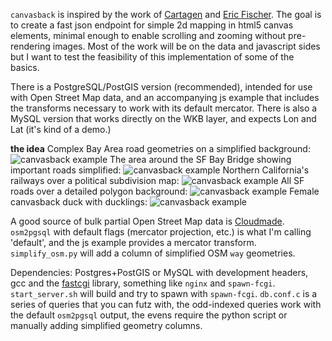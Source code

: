 `canvasback` is inspired by the work of [Cartagen](http://cartagen.org) and 
[Eric Fischer](http://www.flickr.com/photos/walkingsf/). The goal is to create
a fast json endpoint for simple 2d mapping in html5 canvas elements, minimal 
enough to enable scrolling and zooming without pre-rendering images. Most of 
the work will be on the data and javascript sides but I want to test the 
feasibility of this implementation of some of the basics. 

There is a PostgreSQL/PostGIS version (recommended), intended for use with Open 
Street Map data, and an accompanying js example that includes the transforms 
necessary to work with its default mercator. There is also a MySQL version that 
works directly on the WKB layer, and expects Lon and Lat (it's kind of a demo.)

**the idea**
Complex Bay Area road geometries on a simplified background:
![canvasback
example](canvasback/raw/master/rendered_map_examples/sf_marin_complex.png)
The area around the SF Bay Bridge showing important roads simplified:
![canvasback example](canvasback/raw/master/rendered_map_examples/Bay_Bridge_simplified.png)
Northern California's railways over a political subdivision map:
![canvasback
example](canvasback/raw/master/rendered_map_examples/Nor_Cal_railways.png)
All SF roads over a detailed polygon background:
![canvasback
example](canvasback/raw/master/rendered_map_examples/SF_all_roads.png)
Female canvasback duck with ducklings:
![canvasback example](canvasback/raw/master/rendered_map_examples/Aythya_valisineria2.jpg)

A good source of bulk partial Open Street Map data is [Cloudmade](http://downloads.cloudmade.com/).
`osm2pgsql` with default flags (mercator projection, etc.) is what I'm calling
'default', and the js example provides a mercator transform. `simplify_osm.py` 
will add a column of simplified OSM `way` geometries.

Dependencies: Postgres+PostGIS or MySQL with development headers, gcc and the 
[fastcgi](http://www.fastcgi.com/) library, something like `nginx` and 
`spawn-fcgi`. `start_server.sh` will build and try to spawn with `spawn-fcgi`. 
`db.conf.c` is a series of queries that you can futz with, the odd-indexed
queries work with the default `osm2pgsql` output, the evens require the python
script or manually adding simplified geometry columns.

